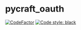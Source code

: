 # pycraft_oauth
[![CodeFactor](https://www.codefactor.io/repository/github/aniketrathore/pycraft_oauth/badge)](https://www.codefactor.io/repository/github/aniketrathore/pycraft_oauth)
<a href="https://github.com/psf/black"><img alt="Code style: black" src="https://img.shields.io/badge/code%20style-black-000000.svg"></a>
